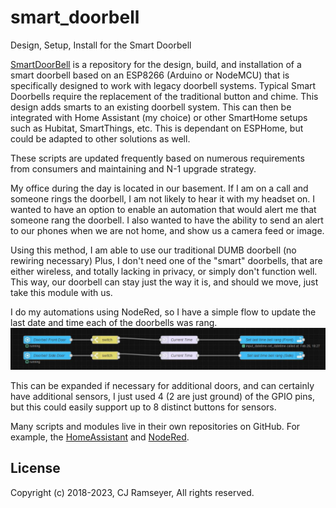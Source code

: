 # smart_doorbell
Design, Setup, Install for the Smart Doorbell

[SmartDoorBell](https://github.com/cjramseyer/smart_doorbell) is a repository for the design, build, and installation of a smart doorbell based on an ESP8266 (Arduino or NodeMCU) that is specifically designed to work with legacy doorbell systems.
Typical Smart Doorbells require the replacement of the traditional button and chime.  This design adds smarts to an existing doorbell system.  This can then be integrated with Home Assistant (my choice) or other SmartHome setups such as Hubitat, SmartThings, etc.  This is dependant on ESPHome, but could be adapted to other solutions as well.

These scripts are updated frequently based on numerous requirements from consumers and maintaining and N-1 upgrade strategy.

My office during the day is located in our basement.  If I am on a call and someone rings the doorbell, I am not likely to hear it with my headset on.
I wanted to have an option to enable an automation that would alert me that someone rang the doorbell.
I also wanted to have the ability to send an alert to our phones when we are not home, and show us a camera feed or image.

Using this method, I am able to use our traditional DUMB doorbell (no rewiring necessary)
Plus, I don't need one of the "smart" doorbells, that are either wireless, and totally lacking in privacy, or simply don't function well.
This way, our doorbell can stay just the way it is, and should we move, just take this module with us.

I do my automations using NodeRed, so I have a simple flow to update the last date and time each of the doorbells was rang.
![](https://github.com/cjramseyer/smart_doorbell/blob/master/Doorbell_automation-nodered.JPG)

This can be expanded if necessary for additional doors, and can certainly have additional sensors, I just used 4 (2 are just ground) of the GPIO pins, but this could easily support up to 8 distinct buttons for sensors.

Many scripts and modules live in their own repositories on GitHub. For example, the [HomeAssistant](https://github.com/cjramseyer/hassio) and [NodeRed](https://github.com/cjramseyer/nodered).

## License

Copyright (c) 2018-2023, CJ Ramseyer, All rights reserved.
